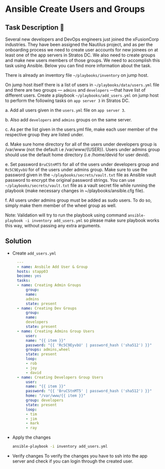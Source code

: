 # Ansible Create Users and Groups 

## Task Description 📔

Several new developers and DevOps engineers just joined the xFusionCorp industries. They have been assigned the Nautilus project, and as per the onboarding process we need to create user accounts for new joinees on at least one of the app servers in Stratos DC. We also need to create groups and make new users members of those groups. We need to accomplish this task using Ansible. Below you can find more information about the task.

There is already an inventory file `~/playbooks/inventory` on jump host.

On jump host itself there is a list of users in `~/playbooks/data/users.yml` file and there are two groups — `admins` and `developers` —that have list of different users. Create a playbook `~/playbooks/add_users.yml` on jump host to perform the following tasks on `app server 3` in Stratos DC.

a. Add all users given in the `users.yml` file on `app server 3`.

b. Also add `developers` and `admins` groups on the same server.

c. As per the list given in the users.yml file, make each user member of the respective group they are listed under.

d. Make sure home directory for all of the users under developers group is /var/www (not the default i.e /var/www/{USER}). Users under admins group should use the default home directory (i.e /home/devid for user devid).

e. Set password `BruCStnMT5` for all of the users under developers group and `Rc5C9EyvbU` for of the users under admins group. Make sure to use the password given in the `~/playbooks/secrets/vault.txt` file as Ansible vault password to encrypt the original password strings. You can use `~/playbooks/secrets/vault.txt` file as a vault secret file while running the playbook (make necessary changes in ~/playbooks/ansible.cfg file).

f. All users under admins group must be added as sudo users. To do so, simply make them member of the wheel group as well.

Note: Validation will try to run the playbook using command `ansible-playbook -i inventory add_users.yml` so please make sure playbook works this way, without passing any extra arguments.


## Solution

- Create `add_users.yml`
  ```yaml
    ---                                                                                                              
    - name: Ansbile Add User & Group                                                                       
    hosts: stapp03                                                                                                
    become: yes                                                                                                    
    tasks:                                                                                                         
    - name: Creating Admin Groups                                                                                  
        group:                                                                                                       
        name:                                                                                                       
        admins                                                                                                     
        state: present                                                                                              
    - name: Creating Dev Groups                                                                                    
        group:                                                                                                       
        name:                                                                                                       
        developers                                                                                                 
        state: present                                                                                              
    - name: Creating Admins Group Users                                                                            
        user:                                                                                                        
        name: "{{ item }}"                                                                                          
        password: "{{ 'Rc5C9EyvbU' | password_hash ('sha512') }}"                                                   
        groups: admins,wheel
        state: present                                                                                              
        loop:                                                                                                        
        - rob                                                                                                        
        - joy                                                                                                        
        - david                                                                                                      
    - name: Creating Developers Group Users                                                                        
        user:                                                                                                        
        name: "{{ item }}"                                                                                          
        password: "{{ 'BruCStnMT5' | password_hash ('sha512') }}"                                                   
        home: "/var/www/{{ item }}"                                                                                             
        group: developers                                                                                           
        state: present                                                                                              
        loop:                                                                                                        
        - tim                                                                                                        
        - jim                                                                                                        
        - mark                                                                                                       
        - ray 
  ```

- Apply the changes
  ```bash
  ansible-playbook -i inventory add_users.yml
  ```   

- Verify changes
  To verify the changes you have to ssh into the app server and check if you can login through the created user.